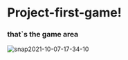 # Project-first-game!



### that`s the game area






![snap2021-10-07-17-34-10](https://user-images.githubusercontent.com/52757595/136414165-3be08888-9abd-4619-98a5-493c2f3f28da.png)

